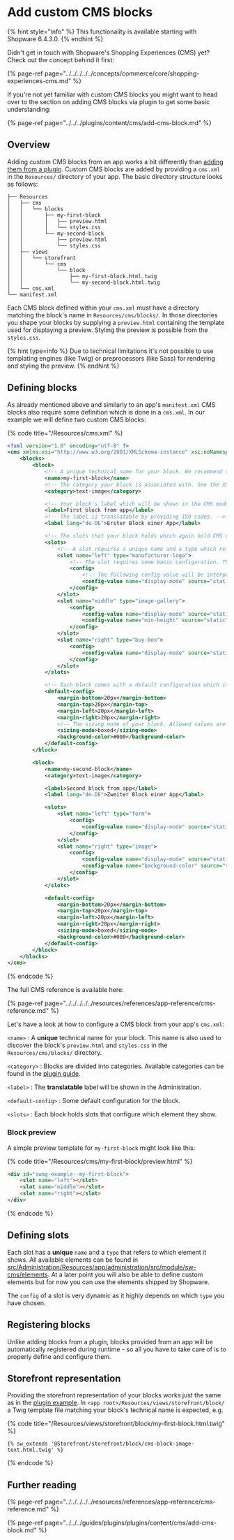 # Add custom CMS blocks

{% hint style="info" %}
This functionality is available starting with Shopware 6.4.3.0.
{% endhint %}

Didn't get in touch with Shopware's Shopping Experiences \(CMS\) yet? Check out the concept behind it first:

{% page-ref page="../../../../../concepts/commerce/core/shopping-experiences-cms.md" %}

If you're not yet familiar with custom CMS blocks you might want to head over to the section on adding CMS blocks via plugin to get some basic understanding:

{% page-ref page="../../../plugins/content/cms/add-cms-block.md" %}

## Overview

Adding custom CMS blocks from an app works a bit differently than [adding them from a plugin](../../../plugins/content/cms/add-cms-block.md).
Custom CMS blocks are added by providing a `cms.xml` in the `Resources/` directory of your app.
The basic directory structure looks as follows:

```text
├── Resources
│   ├── cms
│   │   └── blocks
│   │       ├── my-first-block
│   │       │   ├── preview.html
│   │       │   └── styles.css
│   │       └── my-second-block
│   │           ├── preview.html
│   │           └── styles.css
│   ├── views
│   │   └── storefront
│   │       └── cms
│   │           └── block
│   │               ├── my-first-block.html.twig
│   │               └── my-second-block.html.twig
│   └── cms.xml
└── manifest.xml
```

Each CMS block defined within your `cms.xml` must have a directory matching the block's name in `Resources/cms/blocks/`.
In those directories you shape your blocks by supplying a `preview.html` containing the template used for displaying a preview.
Styling the preview is possible from the `styles.css`.

{% hint type=info %}
Due to technical limitations it's not possible to use templating engines \(like Twig\) or preprocessors \(like Sass\) for rendering and styling the preview.
{% endhint %}

## Defining blocks

As already mentioned above and similarly to an app's `manifest.xml` CMS blocks also require some definition which is done in a `cms.xml`.
In our example we will define two custom CMS blocks:

{% code title="<app root>/Resources/cms.xml" %}
```xml
<?xml version="1.0" encoding="utf-8" ?>
<cms xmlns:xsi="http://www.w3.org/2001/XMLSchema-instance" xsi:noNamespaceSchemaLocation="https://raw.githubusercontent.com/shopware/platform/trunk/src/Core/Framework/App/Cms/Schema/cms-1.0.xsd">
    <blocks>
        <block>
            <!-- A unique technical name for your block. We recommend to use a shorthand prefix for your company, e.g. "Swag" for shopware AG. -->
            <name>my-first-block</name>
            <!-- The category your block is associated with. See the XSD for available categories. -->
            <category>text-image</category>

            <!-- Your block's label which will be shown in the CMS module in the Administration. -->
            <label>First block from app</label>
            <!-- The label is translatable by providing ISO codes. -->
            <label lang="de-DE">Erster Block einer App</label>

            <!-- The slots that your block holds which again hold CMS elements. -->
            <slots>
                <!-- A slot requires a unique name and a type which refers to the CMS element it shows. Right now you can only use the CMS elements provided by Shopware but at a later point you will be able to add custom elements too. -->
                <slot name="left" type="manufacturer-logo">
                    <!-- The slot requires some basic configuration. The following config-value elements highly depend on which element the slot holds. -->
                    <config>
                        <!-- The following config-value will be interpreted as "displayMode: { source: "static", value: "cover"}" in the JavaScript. -->
                        <config-value name="display-mode" source="static" value="cover"/>
                    </config>
                </slot>
                <slot name="middle" type="image-gallery">
                    <config>
                        <config-value name="display-mode" source="static" value="auto"/>
                        <config-value name="min-height" source="static" value="300px"/>
                    </config>
                </slot>
                <slot name="right" type="buy-box">
                    <config>
                        <config-value name="display-mode" source="static" value="contain"/>
                    </config>
                </slot>
            </slots>

            <!-- Each block comes with a default configuration which is pre-filled and customizable when adding a block to a section in the CMS module in the Administration. -->
            <default-config>
                <margin-bottom>20px</margin-bottom>
                <margin-top>20px</margin-top>
                <margin-left>20px</margin-left>
                <margin-right>20px</margin-right>
                <!-- The sizing mode of your block. Allowed values are "boxed" or "full_width". -->
                <sizing-mode>boxed</sizing-mode>
                <background-color>#000</background-color>
            </default-config>
        </block>

        <block>
            <name>my-second-block</name>
            <category>text-image</category>

            <label>Second block from app</label>
            <label lang="de-DE">Zweiter Block einer App</label>

            <slots>
                <slot name="left" type="form">
                    <config>
                        <config-value name="display-mode" source="static" value="cover"/>
                    </config>
                </slot>
                <slot name="right" type="image">
                    <config>
                        <config-value name="display-mode" source="static" value="auto"/>
                        <config-value name="background-color" source="static" value="red"/>
                    </config>
                </slot>
            </slots>

            <default-config>
                <margin-bottom>20px</margin-bottom>
                <margin-top>20px</margin-top>
                <margin-left>20px</margin-left>
                <margin-right>20px</margin-right>
                <sizing-mode>boxed</sizing-mode>
                <background-color>#000</background-color>
            </default-config>
        </block>
    </blocks>
</cms>
```
{% endcode %}

The full CMS reference is available here:

{% page-ref page="../../../../../resources/references/app-reference/cms-reference.md" %}

Let's have a look at how to configure a CMS block from your app's `cms.xml`:

`<name>` : A **unique** technical name for your block. This name is also used to discover the block's `preview.html` and `styles.css` in the `Resources/cms/blocks/` directory.

`<category>` : Blocks are divided into categories. Available categories can be found in the [plugin guide](../../../plugins/content/cms/add-cms-block.md#custom-block-in-the-administration).

`<label>` : The **translatable** label will be shown in the Administration.

`<default-config>` : Some default configuration for the block.

`<slots>` : Each block holds slots that configure which element they show.

### Block preview

A simple preview template for `my-first-block` might look like this:

{% code title="<app root>/Resources/cms/my-first-block/preview.html" %}
```html
<div id="swag-example--my-first-block">
    <slot name="left"></slot>
    <slot name="middle"></slot>
    <slot name="right"></slot>
</div>
```
{% endcode %}

## Defining slots

Each slot has a **unique** `name` and a `type` that refers to which element it shows.
All available elements can be found in [src/Administration/Resources/app/administration/src/module/sw-cms/elements](https://github.com/shopware/platform/tree/trunk/src/Administration/Resources/app/administration/src/module/sw-cms/elements).
At a later point you will also be able to define custom elements but for now you can use the elements shipped by Shopware.

The `config` of a slot is very dynamic as it highly depends on which `type` you have chosen.

## Registering blocks

Unlike adding blocks from a plugin, blocks provided from an app will be automatically registered during runtime - so all you have to take care of is to properly define and configure them.

## Storefront representation

Providing the storefront representation of your blocks works just the same as in the [plugin example](../../../plugins/content/cms/add-cms-block.md#storefront-representation).
In `<app root>/Resources/views/storefront/block/` a Twig template file matching your block's technical name is expected, e.g.

{% code title="<app root>/Resources/views/storefront/block/my-first-block.html.twig" %}
```text
{% sw_extends '@Storefront/storefront/block/cms-block-image-text.html.twig' %}
```
{% endcode %}

## Further reading

{% page-ref page="../../../../../resources/references/app-reference/cms-reference.md" %}

{% page-ref page="../../../guides/plugins/plugins/content/cms/add-cms-block.md" %}